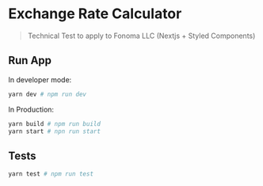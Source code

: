 # Exchange Rate Calculator
> Technical Test to apply to Fonoma LLC (Nextjs + Styled Components)

## Run App

In developer mode:

```bash
yarn dev # npm run dev
```

In Production:

```bash
yarn build # npm run build
yarn start # npn run start
```


## Tests

```bash
yarn test # npm run test
```